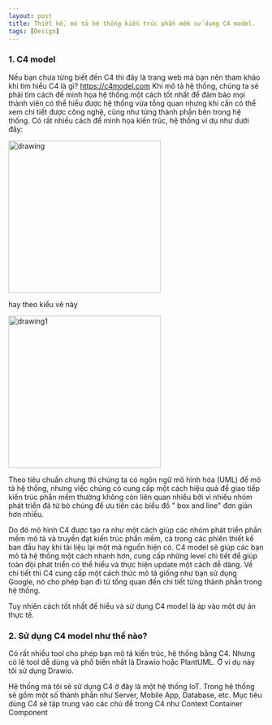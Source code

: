 ```yaml
---
layout: post
title: Thiết kế, mô tả hệ thống kiến trúc phần mềm sử dụng C4 model.
tags: [Design]
---
```


### 1. C4 model

Nếu bạn chưa từng biết đến C4 thì đây là trang web mà bạn nên tham khảo khi tìm hiểu C4 là gì? https://c4model.com
Khi mô tả hệ thống, chúng ta sẽ phải tìm cách để minh họa hệ thống một cách tốt nhất để đảm bảo mọi thành viên có thể hiểu được 
hệ thống vừa tổng quan nhưng khi cần có thể xem chi tiết được công nghệ, cũng như từng thành phần bên trong hệ thống. 
Có rất nhiều cách để minh họa kiến trúc, hệ thống ví dụ như dưới đây:

<img src="https://c4model.com/img/sketch-3.jpg" alt="drawing" width="300"/>

hay theo kiểu vẽ này 

<img src="https://c4model.com/img/sketch-3.jpg" alt="drawing1" width="300"/>

Theo tiêu chuẩn chung thì chúng ta có ngôn ngữ mô hình hóa (UML) để mô tả hệ thống, nhưng việc chúng có cung cấp một cách hiệu quả để giao tiếp kiến trúc phần mềm thường không còn liên quan nhiều bởi vì nhiều nhóm phát triển đã từ bỏ chúng để ưu tiên các biểu đồ " box and line" đơn giản hơn nhiều.

Do đó mô hình C4 được tạo ra như một cách giúp các nhóm phát triển phần mềm mô tả và truyền đạt kiến trúc phần mềm, cả trong các phiên thiết kế ban đầu hay khi tài liệu lại một mã nguồn hiện có. C4 model sẽ giúp các bạn mô tả hệ thống một cách nhanh hơn, cung cấp những level chi tiết để giúp toàn đội phát triển có thể hiểu và thực hiện update
một cách dễ dàng. Về chi tiết thì C4 cung cấp một cách thức mô tả giống như bạn sử dụng Google, nó cho phép bạn đi từ tổng quan đến chi tiết từng thành phần trong hệ thống.

Tuy nhiên cách tốt nhất để hiểu và sử dụng C4 model là áp vào một dự án thực tế.

### 2. Sử dụng C4 model như thế nào?

Có rất nhiều tool cho phép bạn mô tả kiến trúc, hệ thống bằng C4. Nhưng có lẽ tool dễ dùng và phổ biến nhất là Drawio hoặc PlantUML.
Ở ví dụ này tôi sử dụng Drawio.

Hệ thống mà tôi sẽ sử dụng C4 ở đây là một hệ thống IoT. Trong hệ thống sẽ gồm một số thành phần như
Server, Mobile App, Database, etc. Mục tiêu dùng C4 sẽ tập trung vào các chủ đề trong C4 như
Context
Container
Component
